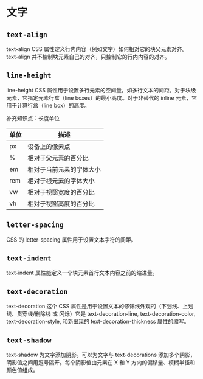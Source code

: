 # 文字

## `text-align`
text-align CSS 属性定义行内内容（例如文字）如何相对它的块父元素对齐。text-align 并不控制块元素自己的对齐，只控制它的行内内容的对齐。

## `line-height`
line-height CSS 属性用于设置多行元素的空间量，如多行文本的间距。对于块级元素，它指定元素行盒（line boxes）的最小高度。对于非替代的 inline 元素，它用于计算行盒（line box）的高度。

补充知识点：长度单位

单位|描述
--|--
px|设备上的像素点
%|相对于父元素的百分比
em|相对于当前元素的字体大小
rem|相对于根元素的字体大小
vw|相对于视窗宽度的百分比
vh|相对于视窗高度的百分比

## `letter-spacing`
CSS 的 letter-spacing 属性用于设置文本字符的间距。

## `text-indent`
text-indent 属性能定义一个块元素首行文本内容之前的缩进量。

## `text-decoration`
text-decoration 这个 CSS 属性是用于设置文本的修饰线外观的（下划线、上划线、贯穿线/删除线 或 闪烁）它是 text-decoration-line, text-decoration-color, text-decoration-style, 和新出现的 text-decoration-thickness 属性的缩写。

## `text-shadow`
text-shadow 为文字添加阴影。可以为文字与 text-decorations 添加多个阴影，阴影值之间用逗号隔开。每个阴影值由元素在 X 和 Y 方向的偏移量、模糊半径和颜色值组成。

